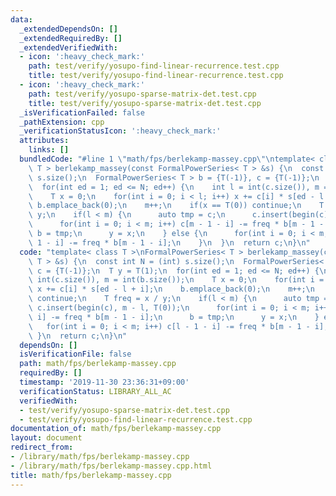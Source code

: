 ```yaml
---
data:
  _extendedDependsOn: []
  _extendedRequiredBy: []
  _extendedVerifiedWith:
  - icon: ':heavy_check_mark:'
    path: test/verify/yosupo-find-linear-recurrence.test.cpp
    title: test/verify/yosupo-find-linear-recurrence.test.cpp
  - icon: ':heavy_check_mark:'
    path: test/verify/yosupo-sparse-matrix-det.test.cpp
    title: test/verify/yosupo-sparse-matrix-det.test.cpp
  _isVerificationFailed: false
  _pathExtension: cpp
  _verificationStatusIcon: ':heavy_check_mark:'
  attributes:
    links: []
  bundledCode: "#line 1 \"math/fps/berlekamp-massey.cpp\"\ntemplate< class T >\nFormalPowerSeries<\
    \ T > berlekamp_massey(const FormalPowerSeries< T > &s) {\n  const int N = (int)\
    \ s.size();\n  FormalPowerSeries< T > b = {T(-1)}, c = {T(-1)};\n  T y = T(1);\n\
    \  for(int ed = 1; ed <= N; ed++) {\n    int l = int(c.size()), m = int(b.size());\n\
    \    T x = 0;\n    for(int i = 0; i < l; i++) x += c[i] * s[ed - l + i];\n   \
    \ b.emplace_back(0);\n    m++;\n    if(x == T(0)) continue;\n    T freq = x /\
    \ y;\n    if(l < m) {\n      auto tmp = c;\n      c.insert(begin(c), m - l, T(0));\n\
    \      for(int i = 0; i < m; i++) c[m - 1 - i] -= freq * b[m - 1 - i];\n     \
    \ b = tmp;\n      y = x;\n    } else {\n      for(int i = 0; i < m; i++) c[l -\
    \ 1 - i] -= freq * b[m - 1 - i];\n    }\n  }\n  return c;\n}\n"
  code: "template< class T >\nFormalPowerSeries< T > berlekamp_massey(const FormalPowerSeries<\
    \ T > &s) {\n  const int N = (int) s.size();\n  FormalPowerSeries< T > b = {T(-1)},\
    \ c = {T(-1)};\n  T y = T(1);\n  for(int ed = 1; ed <= N; ed++) {\n    int l =\
    \ int(c.size()), m = int(b.size());\n    T x = 0;\n    for(int i = 0; i < l; i++)\
    \ x += c[i] * s[ed - l + i];\n    b.emplace_back(0);\n    m++;\n    if(x == T(0))\
    \ continue;\n    T freq = x / y;\n    if(l < m) {\n      auto tmp = c;\n     \
    \ c.insert(begin(c), m - l, T(0));\n      for(int i = 0; i < m; i++) c[m - 1 -\
    \ i] -= freq * b[m - 1 - i];\n      b = tmp;\n      y = x;\n    } else {\n   \
    \   for(int i = 0; i < m; i++) c[l - 1 - i] -= freq * b[m - 1 - i];\n    }\n \
    \ }\n  return c;\n}\n"
  dependsOn: []
  isVerificationFile: false
  path: math/fps/berlekamp-massey.cpp
  requiredBy: []
  timestamp: '2019-11-30 23:36:31+09:00'
  verificationStatus: LIBRARY_ALL_AC
  verifiedWith:
  - test/verify/yosupo-sparse-matrix-det.test.cpp
  - test/verify/yosupo-find-linear-recurrence.test.cpp
documentation_of: math/fps/berlekamp-massey.cpp
layout: document
redirect_from:
- /library/math/fps/berlekamp-massey.cpp
- /library/math/fps/berlekamp-massey.cpp.html
title: math/fps/berlekamp-massey.cpp
---
```


